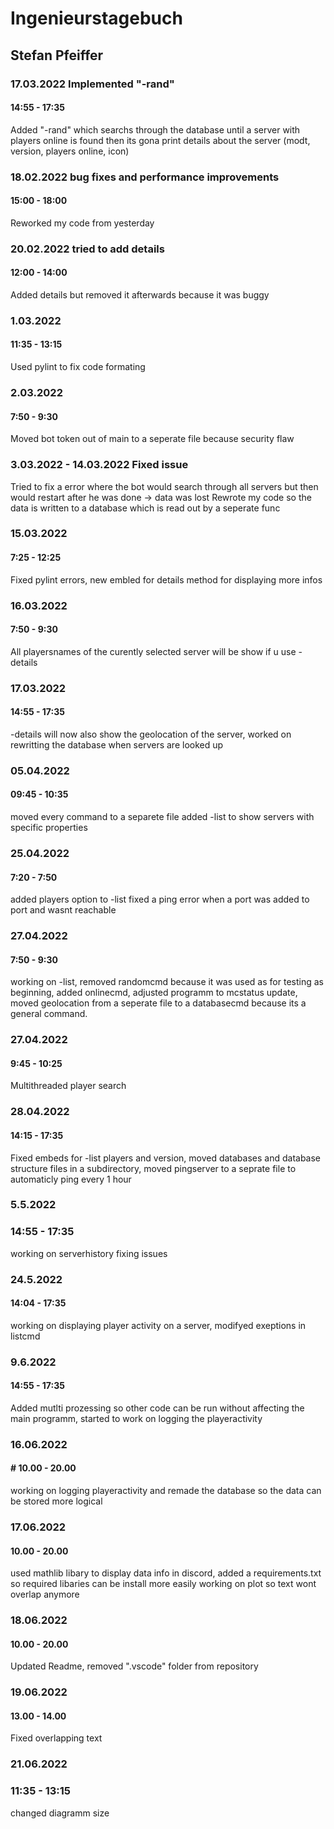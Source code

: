 # Ingenieurstagebuch

## Stefan Pfeiffer

### 17.03.2022 Implemented "-rand"

#### 14:55 - 17:35

Added "-rand" which searchs through the database until a server with players online is found then its gona print details about the server (modt, version, players online, icon)

### 18.02.2022 bug fixes and performance improvements

#### 15:00 - 18:00

Reworked my code from yesterday

### 20.02.2022 tried to add details

#### 12:00 - 14:00

Added details but removed it afterwards because it was buggy

### 1.03.2022

#### 11:35 - 13:15

Used pylint to fix code formating

### 2.03.2022

#### 7:50 - 9:30

Moved bot token out of main to a seperate file because security flaw

### 3.03.2022 - 14.03.2022 Fixed issue

Tried to fix a error where the bot would search through all servers but then would restart after he was done -> data was lost 
Rewrote my code so the data is written to a database which is read out by a seperate func

### 15.03.2022

#### 7:25 - 12:25

Fixed pylint errors, new embled for details method for displaying more infos

### 16.03.2022

#### 7:50 - 9:30

All playersnames of the curently selected server will be show if u use -details

### 17.03.2022

#### 14:55 - 17:35

-details will now also show the geolocation of the server, worked on rewritting the database when servers are looked up

### 05.04.2022

#### 09:45 - 10:35

moved every command to a separete file added -list to show servers with specific properties

### 25.04.2022

#### 7:20 - 7:50

added players option to -list fixed a ping error when a port was added to port and wasnt reachable

### 27.04.2022

#### 7:50 - 9:30

working on -list, removed randomcmd because it was used as for testing as beginning, added onlinecmd, adjusted programm to mcstatus update, moved geolocation from a seperate file to a databasecmd because its a general command.

### 27.04.2022

#### 9:45 - 10:25

Multithreaded player search

### 28.04.2022

#### 14:15 - 17:35

Fixed embeds for -list players and version, moved databases and database structure files in a subdirectory, moved pingserver to a seprate file to automaticly ping every 1 hour 

### 5.5.2022

### 14:55 - 17:35

working on serverhistory fixing issues

### 24.5.2022

#### 14:04 - 17:35

working on displaying player activity on a server, modifyed exeptions in listcmd

### 9.6.2022

#### 14:55 - 17:35

Added mutlti prozessing so other code can be run without affecting the main programm, started to work on logging the playeractivity

### 16.06.2022

#### # 10.00 - 20.00

working on logging playeractivity and remade the database so the data can be stored more logical

### 17.06.2022

#### 10.00 - 20.00

used mathlib libary to display data info in discord, added a requirements.txt so required libaries can be install more easily working on plot so text wont overlap anymore

### 18.06.2022

#### 10.00 - 20.00

Updated Readme, removed ".vscode" folder from repository

### 19.06.2022

#### 13.00 - 14.00

Fixed overlapping text

### 21.06.2022

### 11:35 - 13:15

changed diagramm size

